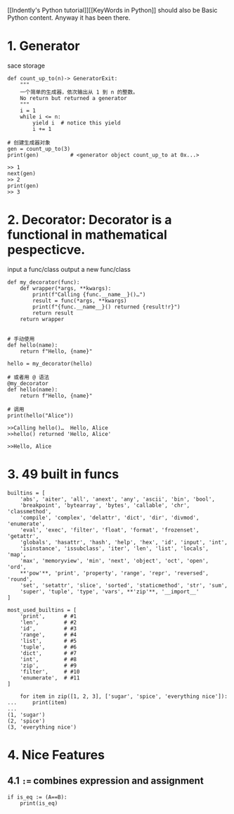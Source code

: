 
[[Indently's Python tutorial]][[KeyWords in Python]] should also be Basic Python content. Anyway it has been there. 
# 1. Generator
sace storage 
~~~
def count_up_to(n)-> GeneratorExit:
    """
    一个简单的生成器，依次输出从 1 到 n 的整数。
    No return but returned a generator
    """
    i = 1
    while i <= n:
        yield i  # notice this yield
        i += 1

# 创建生成器对象
gen = count_up_to(3)
print(gen)          # <generator object count_up_to at 0x...>

>> 1
next(gen)
>> 2
print(gen)
>> 3 
~~~

# 2. Decorator: Decorator is a functional in mathematical pespecticve. 
input a func/class output a new func/class
~~~
def my_decorator(func):
    def wrapper(*args, **kwargs):
        print(f"Calling {func.__name__}()…")
        result = func(*args, **kwargs)
        print(f"{func.__name__}() returned {result!r}")
        return result
    return wrapper


# 手动使用
def hello(name):
    return f"Hello, {name}"
  
hello = my_decorator(hello)

# 或者用 @ 语法
@my_decorator
def hello(name):
    return f"Hello, {name}"

# 调用
print(hello("Alice"))

>>Calling hello()…  Hello, Alice
>>hello() returned 'Hello, Alice'

>>Hello, Alice
~~~

# 3. 49 built in funcs


```
builtins = [
    'abs', 'aiter', 'all', 'anext', 'any', 'ascii', 'bin', 'bool',
    'breakpoint', 'bytearray', 'bytes', 'callable', 'chr', 'classmethod',
    'compile', 'complex', 'delattr', 'dict', 'dir', 'divmod', 'enumerate',
    'eval', 'exec', 'filter', 'float', 'format', 'frozenset', 'getattr',
    'globals', 'hasattr', 'hash', 'help', 'hex', 'id', 'input', 'int',
    'isinstance', 'issubclass', 'iter', 'len', 'list', 'locals', 'map',
    'max', 'memoryview', 'min', 'next', 'object', 'oct', 'open', 'ord',
    **'pow'**, 'print', 'property', 'range', 'repr', 'reversed', 'round',
    'set', 'setattr', 'slice', 'sorted', 'staticmethod', 'str', 'sum',
    'super', 'tuple', 'type', 'vars', **'zip'**, '__import__'
]

most_used_builtins = [
    'print',      # #1
    'len',        # #2
    'id',         # #3
    'range',      # #4
    'list',       # #5
    'tuple',      # #6
    'dict',       # #7
    'int',        # #8
    'zip',        # #9
    'filter',     # #10
    'enumerate',  # #11
]
```

```
	for item in zip([1, 2, 3], ['sugar', 'spice', 'everything nice']):
...     print(item)
...
(1, 'sugar')
(2, 'spice')
(3, 'everything nice')
```

# 4. Nice Features
## 4.1 `:=` combines expression and assignment
```
if is_eq := (A==B):
	print(is_eq)
```






